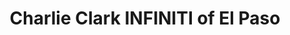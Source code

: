 ---
title: "Charlie Clark INFINITI of El Paso"
url: /el-paso/charlie-clark-infiniti-of-el-paso/
shop: car
---
